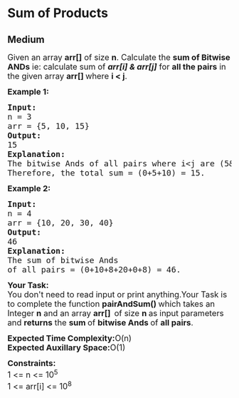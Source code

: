 # Sum of Products
## Medium
<div class="problems_problem_content__Xm_eO"><p><span style="font-size: 18px;">Given an array <strong>arr[]</strong> of size <strong>n</strong>. Calculate the <strong>sum of Bitwise ANDs</strong>&nbsp;ie: calculate sum of <em><strong>arr[i] &amp; arr[j]</strong></em> for <strong>all the pairs</strong> in the given array <strong>arr[] </strong>where <strong>i &lt; j</strong>.</span></p>
<p><span style="font-size: 18px;"><strong>Example 1:</strong></span></p>
<pre><span style="font-size: 18px;"><strong>Input:</strong>
n = 3
arr = {5, 10, 15}
<strong>Output:</strong>
15
<strong>Explanation:</strong>
The bitwise Ands of all pairs where i&lt;j are (5&amp;10) = 0, (5&amp;15) = 5 and (10&amp;15) = 10.<br>Therefore, the total sum = (0+5+10) = 15.</span></pre>
<p><span style="font-size: 18px;"><strong>Example 2:</strong></span></p>
<pre><span style="font-size: 18px;"><strong>Input:</strong>
n = 4
arr = {10, 20, 30, 40}
<strong>Output:</strong>
46
<strong>Explanation:</strong>
The sum of bitwise Ands 
of all pairs = (0+10+8+20+0+8) = 46.</span></pre>
<p><span style="font-size: 18px;"><strong>Your Task:</strong><br>You don't need to read input or print anything.Your Task is to complete the function <strong>pairAndSum()&nbsp;</strong>which takes an Integer <strong>n</strong> and an array <strong>arr[]&nbsp; </strong>of size <strong>n </strong>as input parameters and <strong>returns</strong> the <strong>sum </strong>of <strong>bitwise Ands </strong>of <strong>all pairs</strong>.</span></p>
<p><span style="font-size: 18px;"><strong>Expected Time Complexity:</strong>O(n)<br><strong>Expected Auxillary Space:</strong>O(1)</span></p>
<p><span style="font-size: 18px;"><strong>Constraints:</strong><br>1 &lt;= n &lt;= 10<sup>5</sup><br>1 &lt;= arr[i] &lt;= 10<sup>8</sup></span></p></div>